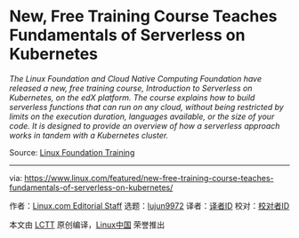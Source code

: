 [#]: collector: (lujun9972)
[#]: translator: ( )
[#]: reviewer: ( )
[#]: publisher: ( )
[#]: url: ( )
[#]: subject: (New, Free Training Course Teaches Fundamentals of Serverless on Kubernetes)
[#]: via: (https://www.linux.com/featured/new-free-training-course-teaches-fundamentals-of-serverless-on-kubernetes/)
[#]: author: (Linux.com Editorial Staff https://www.linux.com/author/linuxdotcom/)

New, Free Training Course Teaches Fundamentals of Serverless on Kubernetes
======

_The Linux Foundation and Cloud Native Computing Foundation have released a new, free training course, Introduction to Serverless on Kubernetes, on the edX platform. The course explains how to build serverless functions that can run on any cloud, without being restricted by limits on the execution duration, languages available, or the size of your code. It is designed to provide an overview of how a serverless approach works in tandem with a Kubernetes cluster._

Source: [Linux Foundation Training][1]

--------------------------------------------------------------------------------

via: https://www.linux.com/featured/new-free-training-course-teaches-fundamentals-of-serverless-on-kubernetes/

作者：[Linux.com Editorial Staff][a]
选题：[lujun9972][b]
译者：[译者ID](https://github.com/译者ID)
校对：[校对者ID](https://github.com/校对者ID)

本文由 [LCTT](https://github.com/LCTT/TranslateProject) 原创编译，[Linux中国](https://linux.cn/) 荣誉推出

[a]: https://www.linux.com/author/linuxdotcom/
[b]: https://github.com/lujun9972
[1]: https://training.linuxfoundation.org/announcements/new-free-training-course-teaches-fundamentals-of-serverless-on-kubernetes/?utm_source=linuxcom&utm_medium=blog&utm_campaign=lfs157x
